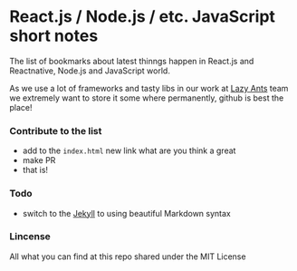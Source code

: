 React.js / Node.js / etc. JavaScript short notes
===

The list of bookmarks about latest thinngs happen in React.js and Reactnative, Node.js and JavaScript world.

As we use a lot of frameworks and tasty libs in our work at [Lazy Ants](http://lazy-ants.com) team we extremely want to store it some where permanently, github is best the place!

### Contribute to the list

* add to the `index.html` new link what are you think a great
* make PR 
* that is!

### Todo

* switch to the [Jekyll](http://jekyllrb.com/) to using beautiful Markdown syntax

### Lincense

All what you can find at this repo shared under the MIT License
